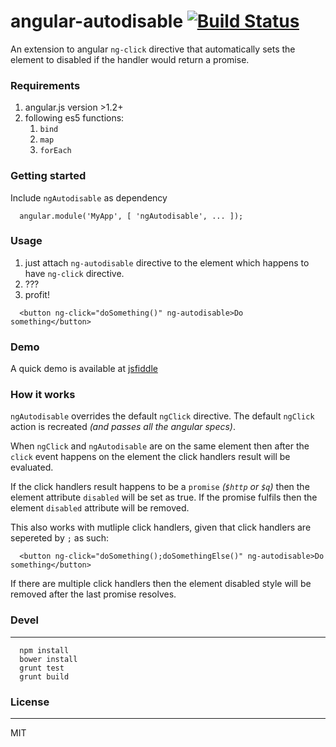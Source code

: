 # angular-autodisable [![Build Status](https://travis-ci.org/kirstein/angular-autodisable.png)](https://travis-ci.org/kirstein/angular-autodisable)

An extension to angular `ng-click` directive that automatically sets the element to disabled if the handler would return a promise.

### Requirements

1. angular.js version >1.2+
2. following es5 functions:  
    1. `bind`
    2. `map`
    3. `forEach`


### Getting started

Include `ngAutodisable` as dependency  

```
  angular.module('MyApp', [ 'ngAutodisable', ... ]);
``` 

### Usage

1. just attach `ng-autodisable` directive to the element which happens to have `ng-click` directive.
2. ???
3. profit!

```
  <button ng-click="doSomething()" ng-autodisable>Do something</button>
```


### Demo

A quick demo is available at [jsfiddle](http://jsfiddle.net/kirstein/wXnks/)

### How it works

`ngAutodisable` overrides the default `ngClick` directive. The default `ngClick` action is recreated _(and passes all the angular specs)_.  

When `ngClick` and `ngAutodisable` are on the same element then after the `click` event happens on the element the click handlers result will be evaluated.

If the click handlers result happens to be a `promise` _(`$http` or `$q`)_ then the element attribute `disabled` will be set as true. If the promise fulfils then the element `disabled` attribute will be removed.

This also works with mutliple click handlers, given that click handlers are sepereted by `;` as such:  

```
  <button ng-click="doSomething();doSomethingElse()" ng-autodisable>Do something</button>
```

If there are multiple click handlers then the element disabled style will be removed after the last promise resolves.

### Devel
---

```
  npm install
  bower install
  grunt test
  grunt build
```

### License
---

MIT



